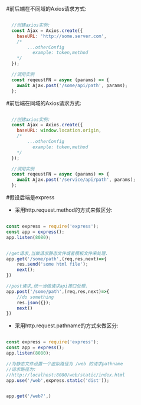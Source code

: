 #前后端在不同域的Axios请求方式:
```javascript

  //创建axios实例:
  const Ajax = Axios.create({
    baseURL: 'http://some.server.com',
    /*
        ...otherConfig
          example: token,method
    */
  });

  //调用实例
  const reqeustFN = async (params) => {
    await Ajax.post('/some/api/path', params);
  };

```

#前后端在同域的Axios请求方式:
```javascript

  //创建axios实例:
  const Ajax = Axios.create({
    baseURL: window.location.origin,
    /*
        ...otherConfig
          example: token,method
    */
  });

  //调用实例
  const reqeustFN = async (params) => {
    await Ajax.post('/service/api/path', params);
  };

```

#假设后端是express  
- 采用http.request.method的方式来做区分:

```javascript

const express = require('express');
const app = express();
app.listen(8080);


//get请求,当做请求静态文件或者模板文件来处理.
app.get('/some/path',(req,res,next)=>{
    res.send('some html file');
    next();
})

//post请求,统一当做请求api接口处理.
app.post('/some/path',(req,res,next)=>{
    //do something
    res.json({});
    next()
})

```

- 采用http.request.pathname的方式来做区分:
```javascript

const express = require('express');
const app = express();
app.listen(8080);

//为静态文件设置一个虚拟路径为 /web 的请求pathname
//请求路径为:
//http://localhost:8080/web/static/index.html
app.use('/web',express.static('dist'));


app.get('/web?',)






```

